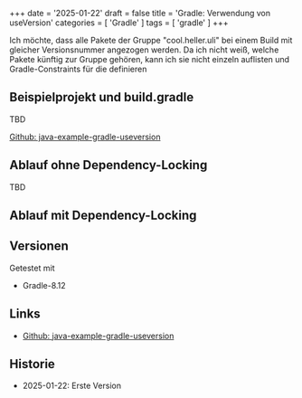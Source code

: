 +++
date = '2025-01-22'
draft = false
title = 'Gradle: Verwendung von useVersion'
categories = [ 'Gradle' ]
tags = [ 'gradle' ]
+++

<!--
Gradle: Verwendung von useVersion
=================================
-->

Ich möchte, dass alle Pakete der Gruppe
"cool.heller.uli" bei einem Build mit gleicher
Versionsnummer angezogen werden. Da ich nicht
weiß, welche Pakete künftig zur Gruppe gehören,
kann ich sie nicht einzeln auflisten und
Gradle-Constraints für die definieren

<!--more-->

Beispielprojekt und build.gradle
--------------------------------

TBD

[Github: java-example-gradle-useversion](https://github.com/uli-heller/java-example-gradle-useversion)

Ablauf ohne Dependency-Locking
------------------------------

TBD

Ablauf mit Dependency-Locking
------------------------------


Versionen
---------

Getestet mit

- Gradle-8.12

Links
-----

- [Github: java-example-gradle-useversion](https://github.com/uli-heller/java-example-gradle-useversion)

Historie
--------

- 2025-01-22: Erste Version
